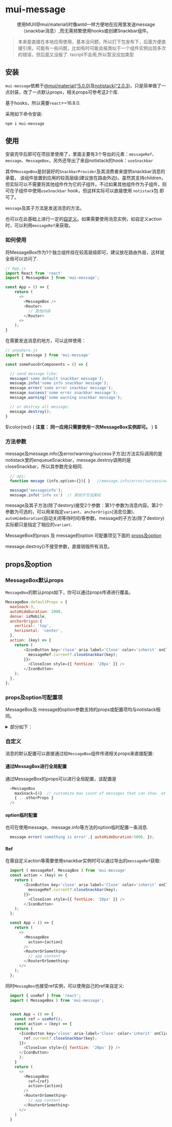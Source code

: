 # mui-message

<div align="center">
  使用MUI(@mui/material)时像antd一样方便地在应用里发送message（snackbar消息）,而无需频繁使用hooks或创建Snackbar组件。
</div>

> 本来是直接在本地应用使用，基本没问题，所以打下包发布下，后面方便直接引用，可能有一些问题，比如有时可能会报类似于一个组件实例出现多次的错误，但后面又没报了.
> tscript不会用,所以暂没没加类型

## 安装

`mui-message`依赖于[@mui/material(^5.0.0)](https://github.com/mui/material-ui)及[notistack(^2.0.3)](https://github.com/iamhosseindhv/notistack)，只是简单做了一点封装，改了一点默认props，相关props可参考这2个库.

基于hooks，所以需要`react`>=16.8.0.

采用如下命令安装:

```bash
npm i mui-message
```


## 使用

安装完毕后即可在项目里使用了，里面主要有3个导出的元素：`messageRef`、`message`、`MessageBox`，另外还导出了来自notistack的hook：`useSnackbar`

其中`MessageBox`是封装好的`SnackbarProvider`及其消费者来提供snackbar消息的承载，
该组件放置到应用的较高层级(建议放在路由外边)。虽然其支持children，但实际可以不需要将其他组件作为它的子组件。不过如果其他组件作为子组件，则可在子组件中使用`useSnackbar` hook，但这样实际可以直接使用 `notistack`包 即可了。

`message`及其子方法是发送消息的方法。

也可以在此基础上进行一定的[自定义](###自定义)。如果需要使用消息实例，如自定义action时，可以利用`messageRef`来获取。

### 如何使用

将MessageBox作为1个独立组件挂在较高层级即可，建议放在路由外层，这样就全局可以访问了.

```javascript
// App.js
import React from 'react'
import { MessageBox } from 'mui-message';

const App = () => {
    return (
      <>
        <MessageBox />
        <Router>
          // 其他内容
        </Router>
      <>
    );
}
```

在需要发送消息的地方，可以这样使用：

```javascript
// anywhere.js
import { message } from 'mui-message'

const someFuncOrComponents = () => {

  // send message like:
  message('some default snackbar message');
  message.info('some info snackbar message');
  message.error('some error snackbar message');
  message.success('some error snackbar message');
  message.warning('some warning snackbar message');

  // or destroy all message:
  message.destroy();
}

```
$\color{red} {
  **注意： 同一应用只需要使用一次MessageBox实例即可。**
} $


### 方法参数

message及message.info(及error/warning/success子方法)方法实际调用的是notistack里的enqueueSnackbar，message.destroy调用的是closeSnackbar，所以其参数完全相同.

```javascript
  // api: 
  function mesage (info,option={}){ }   //meesage.info/error/success/warning is as same as this.

  message('messageinfo');
  message.info('info xx')  // 其他子方法类似  
```
message及其子方法(除了destory)接受2个参数：第1个参数为消息内容。第2个参数为可选的，可以用来指定`variant`、`anchorOrigin`(消息位置)、`autoHideDuration`(自动关闭等待时间)等参数。message的子方法(除了destory)实际都只是指定了相应的`variant`.

MessageBox的props 及 message的option 可配置项见下面的 [props及option](##props及option)

message.destroy()不接受参数，直接销毁所有消息。

## props及option

### MessageBox默认props

`MessageBox`的默认props如下，你可以通过props传递进行覆盖。

```javascript
MessageBox.defaultProps = {
  maxSnack:3,
  autoHideDuration: 2000,
  dense: isMobile,
  anchorOrigin:{
    vertical: 'top',
    horizontal: 'center',
  },
  action: (key) => {
    return (
        <IconButton key='close' aria-label='Close' color='inherit' onClick={() => {
          messageRef.current?.closeSnackbar(key);
        }}>
          <CloseIcon style={{ fontSize: '20px' }} />
        </IconButton>
    );
  },
};
```

### props及option可配置项

MessageBox及 message的option参数支持的props或配置项均与notistack相同。

<details>
  <summary>部分如下：</summary>

```javascript
MessageBox.propTypes = {
  /**
   * Denser margins for snackbars. Recommended to be used on mobile devices.
   * @default isMobile exported from 'react-device-detect'
   */
  dense: PropTypes.bool,
  /**
   * Maximum snackbars that can be stacked on top of one another.
   * @default 3
   */
  maxSnack: PropTypes.number,
  /**
   * Hides iconVariant if set to `true`.
   * @default false
   */
  hideIconVariant: PropTypes.bool,
  /**
   * Valid and exist HTML Node element, used to target `ReactDOM.createPortal`
   */
  domRoot: PropTypes.elementType,
  /**
   * Override or extend the styles applied to the container component or Snackbars.
   */
  classes: PropTypes.object,
  /**
   * The action to display. It renders after the message, at the end of the snackbar.
   */
  action: PropTypes.oneOfType([PropTypes.node,PropTypes.arrayOf(PropTypes.node)]),
  /**
   * The anchor of the `Snackbar`.
   * On smaller screens, the component grows to occupy all the available width,
   * the horizontal alignment is ignored.
   * @default { vertical: 'top', horizontal: 'center' }
   */
  anchorOrigin: PropTypes.shape({
    horizontal: PropTypes.oneOf(['center', 'left', 'right']).isRequired,
    vertical: PropTypes.oneOf(['bottom', 'top']).isRequired,
  }),
  /**
   * The number of milliseconds to wait before automatically calling the
   * `onClose` function. `onClose` should then set the state of the `open`
   * prop to hide the Snackbar. This behavior is disabled by default with
   * the `null` value.
   * @default 2000
   */
  autoHideDuration: PropTypes.number,
  /**
   * Props applied to the `ClickAwayListener` element.
   */
  ClickAwayListenerProps: PropTypes.object,  
  /**
   * If `true`, the `autoHideDuration` timer will expire even if the window is not focused.
   * @default false
   */
  disableWindowBlurListener: PropTypes.bool,
  /**
   * The number of milliseconds to wait before dismissing after user interaction.
   * If `autoHideDuration` property isn't specified, it does nothing.
   * If `autoHideDuration` property is specified but `resumeHideDuration` isn't,
   * we use the default value.
   * @default autoHideDuration / 2 ms.
   */
  resumeHideDuration:PropTypes.number,
  /**
   * The component used for the transition. (e.g. Slide, Grow, Zoom, etc.)
   * @default Slide
   */
  TransitionComponent: PropTypes.elementType,
  /**
   * The duration for the transition, in milliseconds.
   * You may specify a single timeout for all transitions, or individually with an object.
   * @default {
   *   enter: 225,
   *   exit: 195,
   * }
   */
  transitionDuration: PropTypes.oneOfType([
    PropTypes.number,
    PropTypes.shape({
      appear: PropTypes.number,
      enter: PropTypes.number,
      exit: PropTypes.number,
    }),    
  ]),
  /**
   * Props applied to the transition element.
   * By default, the element is based on this [`Transition`](http://reactcommunity.org/react-transition-group/transition/) component.
   * @default {}
   */
  TransitionProps: PropTypes.object,
  /**
   * Callback fired before snackbar requests to get closed. The `reason` parameter can optionally be used to control the response to `onClose`.
   */
  onClose: PropTypes.func,
  /**
   * Callback fired before the transition is entering.
   */
  onEnter: PropTypes.func,
  /**
   * Callback fired when the transition has entered.
   */
  onEntered: PropTypes.func,
  /**
   * Callback fired when the transition is entering
   */
  onEntering: PropTypes.func,
  /**
   * Callback fired before the transition is exiting
   */
  onExit: PropTypes.func,
  /**
   * Callback fired when the transition has exited
   */
  onExited: PropTypes.func,
  /**
   * Callback fired when the transition is exiting.
   */
  onExiting: PropTypes.func,
  /**
   * Ignores displaying multiple snackbars with the same `message`
   * @default false
   */
  preventDuplicate: PropTypes.bool,
  /**
   * Used to easily display different variant of snackbars. When passed to `SnackbarProvider` all snackbars inherit the `variant`, unless you override it in `enqueueSnackbar` options.
   * @default default
   */
  variant: PropTypes.oneOf(['default','error','warning','success','info']),
};
```

</details>


### 自定义

消息的默认配置可以直接通过给`MessageBox`组件传递相关props来直接配置:

#### 通过MessagBox进行全局配置

通过MessageBox的props可以进行全局配置，该配置是

```javascript
  <MessageBox
    maxSnack={4}  // customize max count of messages that can show  at the same time
    { ...otherProps }
  />
```

#### option临时配置

也可在使用message、message.info等方法的option临时配置一条消息.

```javascript
  message.error('something is error',{ autoHideDuration:5000, });
```

#### Ref

在需自定义action等需要使用snackbar实例时可以通过导出的`messageRef`获取:

```javascript
  import ( messageRef, MessagBox ) from 'mui-message'
  const action = (key) => {
    return (
        <IconButton key='close' aria-label='Close' color='inherit' onClick={() => {
          messageRef.current?.closeSnackbar(key);
        }}>
          <CloseIcon style={{ fontSize: '20px' }} />
        </IconButton>
    );
  };

  const App = () => {
    return (
      <>
        <MessageBox
          action={action}
        />
        <RouterOrSomething>
          // app content
        </RouterOrSomething>
      </>
    );
  };

```

同时`MessagBox`也接受ref实例，可以使用自己的ref来自定义:

```javascript
  import { useRef } from 'react';
  import ( MessageBox ) from 'mui-message';
  

  const App = () => {
    const ref = useRef();
    const action = (key) => {
    return (
      <IconButton key='close' aria-label='Close' color='inherit' onClick={() => {
        ref.current?.closeSnackbar(key);
      }}>
        <CloseIcon style={{ fontSize: '20px' }} />
      </IconButton>
      );
    }
    return (
      <>
        <MessageBox
          ref={ref}
          action={action}
        />
        <RouterOrSomething>
          // app content
        </RouterOrSomething>
      </>
    )
  }

```





